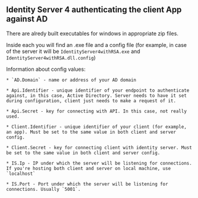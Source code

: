 ## Identity Server 4 authenticating the client App against AD

There are alredy built executables for windows in appropriate zip files.

Inside each you will find an .exe file and a config file (for example, in case of the server it will be `IdentityServer4withRSA.exe` and `IdentityServer4withRSA.dll.config`)

Information about config values:

	* `AD.Domain` - name or address of your AD domain
	
	* Api.Identifier - unique identifier of your endpoint to authenticate against, in this case, Active Directory. Server needs to have it set during configuration, client just needs to make a request of it.
	
	* Api.Secret - key for connecting with API. In this case, not really used.
	
	* Client.Identifier - unique identifier of your client (for example, an app). Must be set to the same value in both client and server config.
	
	* Client.Secret - key for connecting client with identity server. Must be set to the same value in both client and server config.
	
	* IS.Ip - IP under which the server will be listening for connections. If you're hosting both client and server on local machine, use `localhost`
	
	* IS.Port - Port under which the server will be listening for connections. Usually `5001`.
